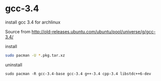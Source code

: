 # gcc-3.4
install gcc 3.4 for archlinux

Source from http://old-releases.ubuntu.com/ubuntu/pool/universe/g/gcc-3.4/

install

```bash
sudo pacman -U *.pkg.tar.xz
```

uninstall 

```
sudo pacman -R gcc-3.4-base gcc-3.4 g++-3.4 cpp-3.4 libstdc++6-dev
```